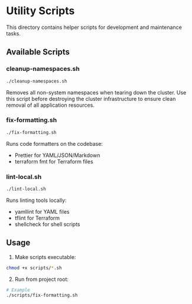# Utility Scripts

This directory contains helper scripts for development and maintenance tasks.

## Available Scripts

### cleanup-namespaces.sh
```bash
./cleanup-namespaces.sh
```
Removes all non-system namespaces when tearing down the cluster. Use this script before destroying the cluster infrastructure to ensure clean removal of all application resources.

### fix-formatting.sh
```bash
./fix-formatting.sh
```
Runs code formatters on the codebase:
- Prettier for YAML/JSON/Markdown
- terraform fmt for Terraform files

### lint-local.sh
```bash
./lint-local.sh
```
Runs linting tools locally:
- yamllint for YAML files
- tflint for Terraform
- shellcheck for shell scripts

## Usage

1. Make scripts executable:
```bash
chmod +x scripts/*.sh
```

2. Run from project root:
```bash
# Example
./scripts/fix-formatting.sh
``` 